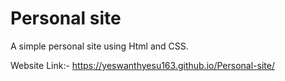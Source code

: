 # Personal site

A simple personal site using Html and CSS.

Website Link:-   https://yeswanthyesu163.github.io/Personal-site/

